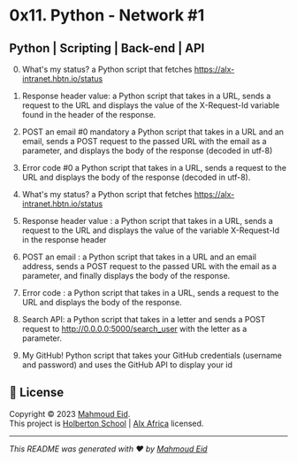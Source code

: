 
# 0x11. Python - Network #1
## Python | Scripting | Back-end | API

0. What's my status? 
a Python script that fetches https://alx-intranet.hbtn.io/status

1. Response header value:
a Python script that takes in a URL, sends a request to the URL and displays the value of the X-Request-Id variable found in the header of the response.
  
2. POST an email #0
mandatory
a Python script that takes in a URL and an email, sends a POST request to the passed URL with the email as a parameter, and displays the body of the response (decoded in utf-8)

3. Error code #0
a Python script that takes in a URL, sends a request to the URL and displays the body of the response (decoded in utf-8).

4. What's my status? 
a Python script that fetches https://alx-intranet.hbtn.io/status

5. Response header value :
a Python script that takes in a URL, sends a request to the URL and displays the value of the variable X-Request-Id in the response header
  
6. POST an email :
a Python script that takes in a URL and an email address, sends a POST request to the passed URL with the email as a parameter, and finally displays the body of the response.

7. Error code :
a Python script that takes in a URL, sends a request to the URL and displays the body of the response.

8. Search API:
a Python script that takes in a letter and sends a POST request to http://0.0.0.0:5000/search_user with the letter as a parameter.

9. My GitHub!
Python script that takes your GitHub credentials (username and password) and uses the GitHub API to display your id

## 📝 License

Copyright © 2023 [Mahmoud Eid](https://github.com/Mado007).<br />
This project is [Holberton School](https://github.com/holbertonschool) | [Alx Africa](https://www.alxafrica.com/)  licensed.

---

_This README was generated with ❤️ by [Mahmoud Eid](https://github.com/Mado007)_
